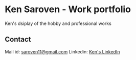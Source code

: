 # Ken Saroven - Work portfolio

Ken's dsiplay of the hobby and professional works 

## Contact

Mail id: [saroven11@gmail.com](mailto:saroven11@gmail.com)
Linkedin: [Ken's LinkedIn](https://www.linkedin.com/in/ken-saroven/)
